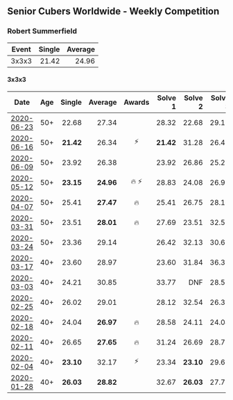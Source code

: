 ## Senior Cubers Worldwide - Weekly Competition
### Robert Summerfield

| Event | Single | Average |
| -- | --: | --: |
| 3x3x3 | 21.42 | 24.96 |

#### 3x3x3

| Date | Age | Single | Average | Awards | Solve 1 | Solve 2 | Solve 3 | Solve 4 | Solve 5 | Video |
| :--: | :--: | --: | --: | :--: | --: | --: | --: | --: | --: | :-- |
| [2020-06-23](../results/333/2020-06-23.md) | 50+ | 22.68 | 27.34 |  | 28.32 | 22.68 | 29.15 | 26.29 | 27.40 | [Link](https://www.facebook.com/rob.summerfield.33/videos/10158190891251071/) |
| [2020-06-16](../results/333/2020-06-16.md) | 50+ | **21.42** | 26.34 | ⚡ | **21.42** | 31.28 | 26.42 | 28.51 | 24.08 | [Link](https://www.facebook.com/events/604103587178706/permalink/605667260355672/) |
| [2020-06-09](../results/333/2020-06-09.md) | 50+ | 23.92 | 26.38 |  | 23.92 | 26.86 | 25.23 | 33.39 | 27.05 | [Link](https://www.facebook.com/events/903549840109576/permalink/907899589674601/) |
| [2020-05-12](../results/333/2020-05-12.md) | 50+ | **23.15** | **24.96** | 🔥 ⚡ | 28.83 | 24.08 | 26.97 | 23.84 | **23.15** | [Link](https://www.facebook.com/events/546188069600739/permalink/550267339192812/) |
| [2020-04-07](../results/333/2020-04-07.md) | 50+ | 25.41 | **27.47** | 🔥 | 25.41 | 26.75 | 28.16 | 27.49 | DNF | [Link](https://www.facebook.com/events/510082903229069/permalink/510825143154845/) |
| [2020-03-31](../results/333/2020-03-31.md) | 50+ | 23.51 | **28.01** | 🔥 | 27.69 | 23.51 | 32.57 | 23.79 | 37.94 | [Link](https://www.facebook.com/events/207898257161923/permalink/211624273455988/) |
| [2020-03-24](../results/333/2020-03-24.md) | 50+ | 23.36 | 29.14 |  | 26.42 | 32.13 | 30.62 | 23.36 | 30.38 | [Link](https://www.facebook.com/events/524456301543611/permalink/526813221307919/) |
| [2020-03-17](../results/333/2020-03-17.md) | 40+ | 23.60 | 28.97 |  | 23.60 | 31.84 | 36.37 | 29.37 | 25.70 | [Link](https://www.facebook.com/events/280686576235146/permalink/283327539304383/) |
| [2020-03-03](../results/333/2020-03-03.md) | 40+ | 24.21 | 30.85 |  | 33.77 | DNF | 28.58 | 24.21 | 30.23 | [Link](https://www.facebook.com/events/241721610185997/permalink/245527363138755/) |
| [2020-02-25](../results/333/2020-02-25.md) | 40+ | 26.02 | 29.01 |  | 28.12 | 32.54 | 26.37 | 37.00 | 26.02 | [Link](https://www.facebook.com/events/196320811461109/permalink/198759937883863/) |
| [2020-02-18](../results/333/2020-02-18.md) | 40+ | 24.04 | **26.97** | 🔥 | 28.58 | 24.11 | 24.04 | 34.23 | 28.22 | [Link](https://www.facebook.com/events/2558750947697073/permalink/2559037207668447/) |
| [2020-02-11](../results/333/2020-02-11.md) | 40+ | 26.65 | **27.65** | 🔥 | 31.24 | 26.69 | 28.72 | 26.65 | 27.53 | [Link](https://www.facebook.com/events/616423959107229/permalink/617081895708102/) |
| [2020-02-04](../results/333/2020-02-04.md) | 40+ | **23.10** | 32.17 | ⚡ | 23.34 | **23.10** | 29.61 | 44.70 | 43.56 | [Link](https://www.facebook.com/rob.summerfield.33/videos/10157696250581071/) |
| [2020-01-28](../results/333/2020-01-28.md) | 40+ | **26.03** | **28.82** |  | 32.67 | **26.03** | 27.77 | - | - | [Link](https://www.facebook.com/rob.summerfield.33/videos/10157683378806071/) |


<!-- Global site tag (gtag.js) - Google Analytics -->
<script async src="https://www.googletagmanager.com/gtag/js?id=UA-86348435-3"></script>
<script>window.dataLayer = window.dataLayer || []; function gtag() {dataLayer.push(arguments);} gtag('js', new Date()); gtag('config', 'UA-86348435-3');</script>
